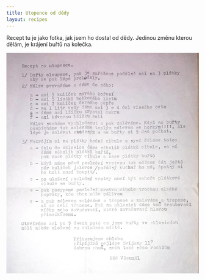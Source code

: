 ```yaml
---
title: Utopence od dědy
layout: recipes
---
```


Recept tu je jako fotka, jak jsem ho dostal od dědy.
Jedinou změnu kterou dělám, je krájení buřtů na kolečka.

![Recept na utopence](/fotky/utopence-od-dedy-1.jpg)
